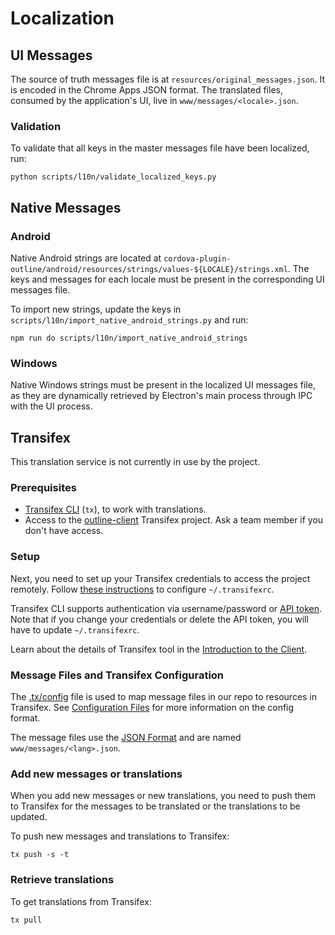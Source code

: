 # Localization

## UI Messages

The source of truth messages file is at `resources/original_messages.json`. It is encoded in the Chrome Apps JSON format. The translated files, consumed by the application's UI, live in `www/messages/<locale>.json`.

### Validation

To validate that all keys in the master messages file have been localized, run:

```
python scripts/l10n/validate_localized_keys.py
```

## Native Messages

### Android

Native Android strings are located at `cordova-plugin-outline/android/resources/strings/values-${LOCALE}/strings.xml`. The keys and messages for each locale must be present in the corresponding UI messages file.

To import new strings, update the keys in `scripts/l10n/import_native_android_strings.py` and run:

```
npm run do scripts/l10n/import_native_android_strings
```

### Windows

Native Windows strings must be present in the localized UI messages file, as they are dynamically retrieved by Electron's main process through IPC with the UI process.


## Transifex

This translation service is not currently in use by the project.

### Prerequisites

- [Transifex CLI](https://docs.transifex.com/client/installing-the-client) (`tx`), to work with translations.
- Access to the [outline-client](https://www.transifex.com/outline/outline-client/dashboard) Transifex project. Ask a team member if you don't have access.

### Setup

Next, you need to set up your Transifex credentials to access the project remotely. Follow [these instructions](https://docs.transifex.com/client/client-configuration#~/-transifexrc) to configure `~/.transifexrc`.

Transifex CLI supports authentication via username/password or [API token](https://docs.transifex.com/api/introduction#authentication). Note that if you change your credentials or delete the API token, you will have to update `~/.transifexrc`.

Learn about the details of Transifex tool in the [Introduction to the Client](https://docs.transifex.com/client/introduction).

### Message Files and Transifex Configuration

The [.tx/config](.tx/config) file is used to map message files in our repo to resources in Transifex. See [Configuration Files](https://docs.transifex.com/client/client-configuration#-tx/config) for more information on the config format.

The message files use the [JSON Format](https://docs.transifex.com/formats/json) and are named `www/messages/<lang>.json`.

### Add new messages or translations

When you add new messages or new translations, you need to push them to Transifex for the messages to be translated or the translations to be updated.

To push new messages and translations to Transifex:

    tx push -s -t

### Retrieve translations

To get translations from Transifex:

    tx pull
